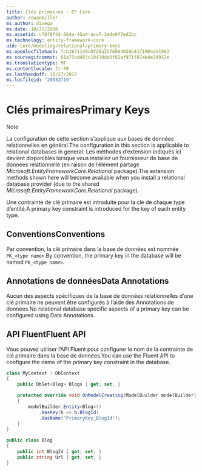 ```yaml
---
title: Clés primaires - EF Core
author: rowanmiller
ms.author: divega
ms.date: 10/27/2016
ms.assetid: c78f8f42-564a-45a4-aca7-3ede9f7ed2bc
ms.technology: entity-framework-core
uid: core/modeling/relational/primary-keys
ms.openlocfilehash: fcb1871149c0f20a2576864028b4171904de1982
ms.sourcegitcommit: 01a75cd483c1943ddd6f82af971f07abde20912e
ms.translationtype: MT
ms.contentlocale: fr-FR
ms.lasthandoff: 10/27/2017
ms.locfileid: "26052719"
---
```

# <a name="primary-keys"></a><span data-ttu-id="0aea6-102">Clés primaires</span><span class="sxs-lookup"><span data-stu-id="0aea6-102">Primary Keys</span></span>

> [!NOTE]  
> <span data-ttu-id="0aea6-103">La configuration de cette section s’applique aux bases de données relationnelles en général.</span><span class="sxs-lookup"><span data-stu-id="0aea6-103">The configuration in this section is applicable to relational databases in general.</span></span> <span data-ttu-id="0aea6-104">Les méthodes d’extension indiqués ici devient disponibles lorsque vous installez un fournisseur de base de données relationnelle (en raison de l’élément partagé *Microsoft.EntityFrameworkCore.Relational* package).</span><span class="sxs-lookup"><span data-stu-id="0aea6-104">The extension methods shown here will become available when you install a relational database provider (due to the shared *Microsoft.EntityFrameworkCore.Relational* package).</span></span>

<span data-ttu-id="0aea6-105">Une contrainte de clé primaire est introduite pour la clé de chaque type d’entité.</span><span class="sxs-lookup"><span data-stu-id="0aea6-105">A primary key constraint is introduced for the key of each entity type.</span></span>

## <a name="conventions"></a><span data-ttu-id="0aea6-106">Conventions</span><span class="sxs-lookup"><span data-stu-id="0aea6-106">Conventions</span></span>

<span data-ttu-id="0aea6-107">Par convention, la clé primaire dans la base de données est nommée `PK_<type name>`.</span><span class="sxs-lookup"><span data-stu-id="0aea6-107">By convention, the primary key in the database will be named `PK_<type name>`.</span></span>

## <a name="data-annotations"></a><span data-ttu-id="0aea6-108">Annotations de données</span><span class="sxs-lookup"><span data-stu-id="0aea6-108">Data Annotations</span></span>

<span data-ttu-id="0aea6-109">Aucun des aspects spécifiques de la base de données relationnelles d’une clé primaire ne peuvent être configurés à l’aide des Annotations de données.</span><span class="sxs-lookup"><span data-stu-id="0aea6-109">No relational database specific aspects of a primary key can be configured using Data Annotations.</span></span>

## <a name="fluent-api"></a><span data-ttu-id="0aea6-110">API Fluent</span><span class="sxs-lookup"><span data-stu-id="0aea6-110">Fluent API</span></span>

<span data-ttu-id="0aea6-111">Vous pouvez utiliser l’API Fluent pour configurer le nom de la contrainte de clé primaire dans la base de données.</span><span class="sxs-lookup"><span data-stu-id="0aea6-111">You can use the Fluent API to configure the name of the primary key constraint in the database.</span></span>

<!-- [!code-csharp[Main](samples/core/relational/Modeling/FluentAPI/Samples/Relational/KeyName.cs?highlight=9)] -->
``` csharp
class MyContext : DbContext
{
    public DbSet<Blog> Blogs { get; set; }

    protected override void OnModelCreating(ModelBuilder modelBuilder)
    {
        modelBuilder.Entity<Blog>()
            .HasKey(b => b.BlogId)
            .HasName("PrimaryKey_BlogId");
    }
}

public class Blog
{
    public int BlogId { get; set; }
    public string Url { get; set; }
}
```
